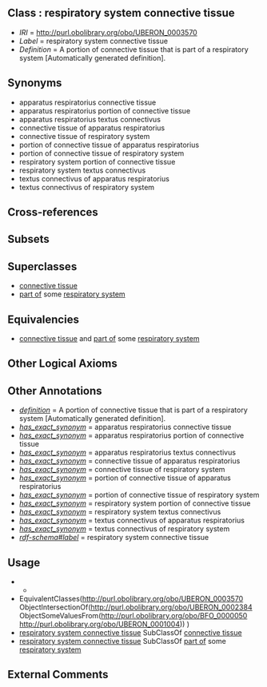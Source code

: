 
## Class : respiratory system connective tissue

 * *IRI* = http://purl.obolibrary.org/obo/UBERON_0003570
 * *Label* = respiratory system connective tissue
 * *Definition* = A portion of connective tissue that is part of a respiratory system [Automatically generated definition].

## Synonyms

 * apparatus respiratorius connective tissue
 * apparatus respiratorius portion of connective tissue
 * apparatus respiratorius textus connectivus
 * connective tissue of apparatus respiratorius
 * connective tissue of respiratory system
 * portion of connective tissue of apparatus respiratorius
 * portion of connective tissue of respiratory system
 * respiratory system portion of connective tissue
 * respiratory system textus connectivus
 * textus connectivus of apparatus respiratorius
 * textus connectivus of respiratory system

## Cross-references


## Subsets


## Superclasses

 * [connective tissue](../../UBERON/84/UBERON_0002384.md)
 * [part of](../../BFO/50/BFO_0000050.md) some [respiratory system](../../UBERON/04/UBERON_0001004.md)

## Equivalencies

 * [connective tissue](../../UBERON/84/UBERON_0002384.md) and [part of](../../BFO/50/BFO_0000050.md) some [respiratory system](../../UBERON/04/UBERON_0001004.md)

## Other Logical Axioms


## Other Annotations

 * *[definition](../../IAO/15/IAO_0000115.md)* = A portion of connective tissue that is part of a respiratory system [Automatically generated definition].
 * *[has_exact_synonym](../../ym/oboInOwl#hasExactSynonym.md)* = apparatus respiratorius connective tissue
 * *[has_exact_synonym](../../ym/oboInOwl#hasExactSynonym.md)* = apparatus respiratorius portion of connective tissue
 * *[has_exact_synonym](../../ym/oboInOwl#hasExactSynonym.md)* = apparatus respiratorius textus connectivus
 * *[has_exact_synonym](../../ym/oboInOwl#hasExactSynonym.md)* = connective tissue of apparatus respiratorius
 * *[has_exact_synonym](../../ym/oboInOwl#hasExactSynonym.md)* = connective tissue of respiratory system
 * *[has_exact_synonym](../../ym/oboInOwl#hasExactSynonym.md)* = portion of connective tissue of apparatus respiratorius
 * *[has_exact_synonym](../../ym/oboInOwl#hasExactSynonym.md)* = portion of connective tissue of respiratory system
 * *[has_exact_synonym](../../ym/oboInOwl#hasExactSynonym.md)* = respiratory system portion of connective tissue
 * *[has_exact_synonym](../../ym/oboInOwl#hasExactSynonym.md)* = respiratory system textus connectivus
 * *[has_exact_synonym](../../ym/oboInOwl#hasExactSynonym.md)* = textus connectivus of apparatus respiratorius
 * *[has_exact_synonym](../../ym/oboInOwl#hasExactSynonym.md)* = textus connectivus of respiratory system
 * *[rdf-schema#label](../../el/rdf-schema#label.md)* = respiratory system connective tissue

## Usage

 * -
 * EquivalentClasses(<http://purl.obolibrary.org/obo/UBERON_0003570> ObjectIntersectionOf(<http://purl.obolibrary.org/obo/UBERON_0002384> ObjectSomeValuesFrom(<http://purl.obolibrary.org/obo/BFO_0000050> <http://purl.obolibrary.org/obo/UBERON_0001004>)) )
 * [respiratory system connective tissue](../../UBERON/70/UBERON_0003570.md) SubClassOf [connective tissue](../../UBERON/84/UBERON_0002384.md)
 * [respiratory system connective tissue](../../UBERON/70/UBERON_0003570.md) SubClassOf [part of](../../BFO/50/BFO_0000050.md) some [respiratory system](../../UBERON/04/UBERON_0001004.md)

## External Comments

